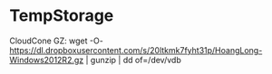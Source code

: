 # TempStorage

CloudCone GZ: wget -O- https://dl.dropboxusercontent.com/s/20ltkmk7fyht31p/HoangLong-Windows2012R2.gz | gunzip | dd of=/dev/vdb
